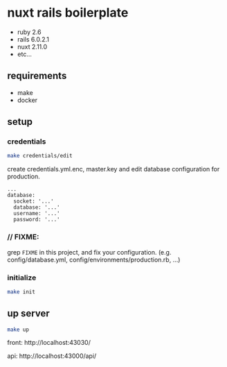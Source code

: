 # nuxt rails boilerplate

* ruby 2.6
* rails 6.0.2.1
* nuxt 2.11.0
* etc...

## requirements

* make
* docker

## setup

### credentials

```sh
make credentials/edit
```

create credentials.yml.enc, master.key and edit database configuration for production.

```
...
database:
  socket: '...'
  database: '...'
  username: '...'
  password: '...'
```

### // FIXME:

grep `FIXME` in this project, and fix your configuration. (e.g. config/database.yml, config/environments/production.rb, ...)

### initialize

```sh
make init
```

## up server

```sh
make up
```

front: http://localhost:43030/

api: http://localhost:43000/api/
